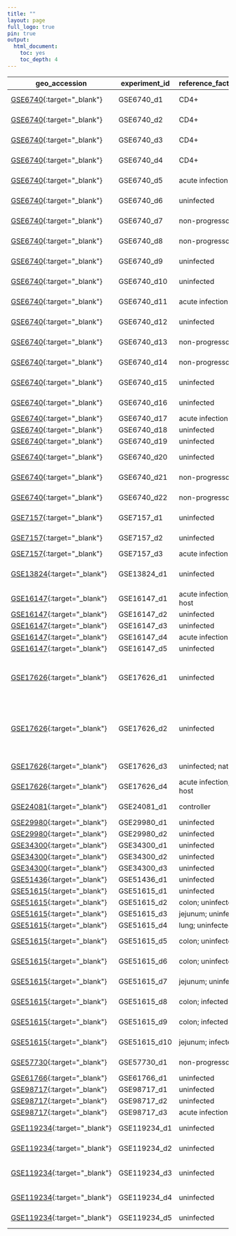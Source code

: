 ```yaml
---
title: ""
layout: page
full_logo: true
pin: true
output:
  html_document:
    toc: yes
    toc_depth: 4
---
```



| geo_accession                                                                               | experiment_id | reference_factor_name         | test_factor_name                  | platform_id | num_samples | num_samples_per_group                                                                                                                 |
| ------------------------------------------------------------------------------------------- | ------------- | ----------------------------- | --------------------------------- | ----------- | ----------- | ------------------------------------------------------------------------------------------------------------------------------------- |
| [GSE6740](https://www.ncbi.nlm.nih.gov/geo/query/acc.cgi?acc=GSE6740){:target="_blank"}     | GSE6740_d1    | CD4+                          | CD8+                              | GPL96       | 10          | 5 CD4 acute; 5 CD8 acute                                                                                                              |
| [GSE6740](https://www.ncbi.nlm.nih.gov/geo/query/acc.cgi?acc=GSE6740){:target="_blank"}     | GSE6740_d2    | CD4+                          | CD8+                              | GPL96       | 10          | 5 CD4 chronic; 5 CD8 chronic                                                                                                          |
| [GSE6740](https://www.ncbi.nlm.nih.gov/geo/query/acc.cgi?acc=GSE6740){:target="_blank"}     | GSE6740_d3    | CD4+                          | CD8+                              | GPL96       | 10          | 5 CD4 uninfected; 5 CD8 uninfected                                                                                                    |
| [GSE6740](https://www.ncbi.nlm.nih.gov/geo/query/acc.cgi?acc=GSE6740){:target="_blank"}     | GSE6740_d4    | CD4+                          | CD8+                              | GPL96       | 10          | 5 CD4 non-progressor; 5 CD8 non-progressor                                                                                            |
| [GSE6740](https://www.ncbi.nlm.nih.gov/geo/query/acc.cgi?acc=GSE6740){:target="_blank"}     | GSE6740_d5    | acute infection               | chronic infection                 | GPL96       | 10          | 5 CD4 acute; 5 CD4 chronic                                                                                                            |
| [GSE6740](https://www.ncbi.nlm.nih.gov/geo/query/acc.cgi?acc=GSE6740){:target="_blank"}     | GSE6740_d6    | uninfected                    | acute infection                   | GPL96       | 10          | 5 CD4 uninfected; 5 CD4 acute                                                                                                         |
| [GSE6740](https://www.ncbi.nlm.nih.gov/geo/query/acc.cgi?acc=GSE6740){:target="_blank"}     | GSE6740_d7    | non-progressor                | acute infection                   | GPL96       | 10          | 5 CD4 non-progressor; 5 CD4 acute                                                                                                     |
| [GSE6740](https://www.ncbi.nlm.nih.gov/geo/query/acc.cgi?acc=GSE6740){:target="_blank"}     | GSE6740_d8    | non-progressor                | chronic infection                 | GPL96       | 10          | 5 CD4 non-progressor; 5 CD4 chronic                                                                                                   |
| [GSE6740](https://www.ncbi.nlm.nih.gov/geo/query/acc.cgi?acc=GSE6740){:target="_blank"}     | GSE6740_d9    | uninfected                    | chronic infection                 | GPL96       | 10          | 5 CD4 uninfected; 5 CD4 chronic                                                                                                       |
| [GSE6740](https://www.ncbi.nlm.nih.gov/geo/query/acc.cgi?acc=GSE6740){:target="_blank"}     | GSE6740_d10   | uninfected                    | non-progressor                    | GPL96       | 10          | 5 CD4 uninfected; 5 CD4 non-progressor                                                                                                |
| [GSE6740](https://www.ncbi.nlm.nih.gov/geo/query/acc.cgi?acc=GSE6740){:target="_blank"}     | GSE6740_d11   | acute infection               | chronic infection                 | GPL96       | 10          | 5 CD8 acute; 5 CD8 chronic                                                                                                            |
| [GSE6740](https://www.ncbi.nlm.nih.gov/geo/query/acc.cgi?acc=GSE6740){:target="_blank"}     | GSE6740_d12   | uninfected                    | acute infection                   | GPL96       | 10          | 5 CD8 uninfected; 5 CD8 acute                                                                                                         |
| [GSE6740](https://www.ncbi.nlm.nih.gov/geo/query/acc.cgi?acc=GSE6740){:target="_blank"}     | GSE6740_d13   | non-progressor                | acute infection                   | GPL96       | 10          | 5 CD8 non-progressor; 5 CD8 acute                                                                                                     |
| [GSE6740](https://www.ncbi.nlm.nih.gov/geo/query/acc.cgi?acc=GSE6740){:target="_blank"}     | GSE6740_d14   | non-progressor                | chronic infection                 | GPL96       | 10          | 5 CD8 non-progressor; 5 CD8 chronic                                                                                                   |
| [GSE6740](https://www.ncbi.nlm.nih.gov/geo/query/acc.cgi?acc=GSE6740){:target="_blank"}     | GSE6740_d15   | uninfected                    | chronic infection                 | GPL96       | 10          | 5 CD8 uninfected; 5 CD8 chronic                                                                                                       |
| [GSE6740](https://www.ncbi.nlm.nih.gov/geo/query/acc.cgi?acc=GSE6740){:target="_blank"}     | GSE6740_d16   | uninfected                    | non-progressor                    | GPL96       | 10          | 5 CD8 uninfected; 5 CD8 non-progressor                                                                                                |
| [GSE6740](https://www.ncbi.nlm.nih.gov/geo/query/acc.cgi?acc=GSE6740){:target="_blank"}     | GSE6740_d17   | acute infection               | chronic infection                 | GPL96       | 20          | 10 acute; 10 chronic                                                                                                                  |
| [GSE6740](https://www.ncbi.nlm.nih.gov/geo/query/acc.cgi?acc=GSE6740){:target="_blank"}     | GSE6740_d18   | uninfected                    | acute infection                   | GPL96       | 20          | 10 uninfected; 10 acute                                                                                                               |
| [GSE6740](https://www.ncbi.nlm.nih.gov/geo/query/acc.cgi?acc=GSE6740){:target="_blank"}     | GSE6740_d19   | uninfected                    | chronic infection                 | GPL96       | 20          | 10 uninfected; 10 chronic                                                                                                             |
| [GSE6740](https://www.ncbi.nlm.nih.gov/geo/query/acc.cgi?acc=GSE6740){:target="_blank"}     | GSE6740_d20   | uninfected                    | non-progressor                    | GPL96       | 20          | 10 uninfected; 10 non-progressor                                                                                                      |
| [GSE6740](https://www.ncbi.nlm.nih.gov/geo/query/acc.cgi?acc=GSE6740){:target="_blank"}     | GSE6740_d21   | non-progressor                | acute infection                   | GPL96       | 20          | 10 non-progressor; 10 acute                                                                                                           |
| [GSE6740](https://www.ncbi.nlm.nih.gov/geo/query/acc.cgi?acc=GSE6740){:target="_blank"}     | GSE6740_d22   | non-progressor                | chronic infection                 | GPL96       | 20          | 10 non-progressor; 10 chronic                                                                                                         |
| [GSE7157](https://www.ncbi.nlm.nih.gov/geo/query/acc.cgi?acc=GSE7157){:target="_blank"}     | GSE7157_d1    | uninfected                    | acute infection                   | GPL3535     | 14          | 7 at baseline prior to infection; 7 week 2                                                                                            |
| [GSE7157](https://www.ncbi.nlm.nih.gov/geo/query/acc.cgi?acc=GSE7157){:target="_blank"}     | GSE7157_d2    | uninfected                    | chronic infection                 | GPL3535     | 14          | 7 at baseline prior to infection; 7 week 20                                                                                           |
| [GSE7157](https://www.ncbi.nlm.nih.gov/geo/query/acc.cgi?acc=GSE7157){:target="_blank"}     | GSE7157_d3    | acute infection               | chronic infection                 | GPL3535     | 14          | 7 week 2; 7 week 20                                                                                                                   |
| [GSE13824](https://www.ncbi.nlm.nih.gov/geo/query/acc.cgi?acc=GSE13824){:target="_blank"}   | GSE13824_d1   | uninfected                    | infected                          | GPL3535     | 36          | 9 uninfected (18 samples) and 9 infected (18 samples) RMs                                                                             |
| [GSE16147](https://www.ncbi.nlm.nih.gov/geo/query/acc.cgi?acc=GSE16147){:target="_blank"}   | GSE16147_d1   | acute infection; natural host | acute infection; non_natural host | GPL3535     | 47          | 25 SM; 22 RM                                                                                                                          |
| [GSE16147](https://www.ncbi.nlm.nih.gov/geo/query/acc.cgi?acc=GSE16147){:target="_blank"}   | GSE16147_d2   | uninfected                    | acute infection                   | GPL3535     | 28          | 3 pre-infection; 25 acute                                                                                                             |
| [GSE16147](https://www.ncbi.nlm.nih.gov/geo/query/acc.cgi?acc=GSE16147){:target="_blank"}   | GSE16147_d3   | uninfected                    | chronic infection                 | GPL3535     | 8           | 3 pre-infection; 5 chronic                                                                                                            |
| [GSE16147](https://www.ncbi.nlm.nih.gov/geo/query/acc.cgi?acc=GSE16147){:target="_blank"}   | GSE16147_d4   | acute infection               | chronic infection                 | GPL3535     | 30          | 25 acute; 5 chronic                                                                                                                   |
| [GSE16147](https://www.ncbi.nlm.nih.gov/geo/query/acc.cgi?acc=GSE16147){:target="_blank"}   | GSE16147_d5   | uninfected                    | acute infection                   | GPL3535     | 30          | 8 pre-infection; 22 acute                                                                                                             |
| [GSE17626](https://www.ncbi.nlm.nih.gov/geo/query/acc.cgi?acc=GSE17626){:target="_blank"}   | GSE17626_d1   | uninfected                    | acute infection                   | GPL3535     | 16          | 4 RMs without SIV infection (8 samples) and 4 RMs SIVmac239-infected (14 dpi; 8 samples)                                              |
| [GSE17626](https://www.ncbi.nlm.nih.gov/geo/query/acc.cgi?acc=GSE17626){:target="_blank"}   | GSE17626_d2   | uninfected                    | acute infection                   | GPL3535     | 12          | 2 SMs prior to infection (FRs and Fuv; 4 samples); 2 SMs at 14 dpi (FRs and FWv; 4 samples); 2 SMs at 30 dpi (Fuv and FWv; 4 samples) |
| [GSE17626](https://www.ncbi.nlm.nih.gov/geo/query/acc.cgi?acc=GSE17626){:target="_blank"}   | GSE17626_d3   | uninfected; natural host      | uninfected; acute                 | GPL3535     | 12          | 4 SM pre-infection; 8 RM pre-infection                                                                                                |
| [GSE17626](https://www.ncbi.nlm.nih.gov/geo/query/acc.cgi?acc=GSE17626){:target="_blank"}   | GSE17626_d4   | acute infection; natural host | acute infection; non_natural host | GPL3535     | 16          | 8 SM acute; 8 RM acute                                                                                                                |
| [GSE24081](https://www.ncbi.nlm.nih.gov/geo/query/acc.cgi?acc=GSE24081){:target="_blank"}   | GSE24081_d1   | controller                    | chronic infection                 | GPL3921     | 42          | 24 HIV controllers; 18 chronic progressors                                                                                            |
| [GSE29980](https://www.ncbi.nlm.nih.gov/geo/query/acc.cgi?acc=GSE29980){:target="_blank"}   | GSE29980_d1   | uninfected                    | acute infection                   | GPL3535     | 8           | 4 uninfected; 4 acute                                                                                                                 |
| [GSE29980](https://www.ncbi.nlm.nih.gov/geo/query/acc.cgi?acc=GSE29980){:target="_blank"}   | GSE29980_d2   | uninfected                    | chronic infection                 | GPL3535     | 8           | 4 uninfected; 4 chronic                                                                                                               |
| [GSE34300](https://www.ncbi.nlm.nih.gov/geo/query/acc.cgi?acc=GSE34300){:target="_blank"}   | GSE34300_d1   | uninfected                    | acute infection                   | GPL3535     | 6           | 3 pre-infection; 3 acute                                                                                                              |
| [GSE34300](https://www.ncbi.nlm.nih.gov/geo/query/acc.cgi?acc=GSE34300){:target="_blank"}   | GSE34300_d2   | uninfected                    | chronic infection                 | GPL3535     | 6           | 3 pre-infection; 3 chronic                                                                                                            |
| [GSE34300](https://www.ncbi.nlm.nih.gov/geo/query/acc.cgi?acc=GSE34300){:target="_blank"}   | GSE34300_d3   | uninfected                    | chronic infection                 | GPL3535     | 6           | 3 acute; 3 chronic                                                                                                                    |
| [GSE51436](https://www.ncbi.nlm.nih.gov/geo/query/acc.cgi?acc=GSE51436){:target="_blank"}   | GSE51436_d1   | uninfected                    | infected                          | GPL3535     | 8           | 3 uninfected; 5 infected                                                                                                              |
| [GSE51615](https://www.ncbi.nlm.nih.gov/geo/query/acc.cgi?acc=GSE51615){:target="_blank"}   | GSE51615_d1   | uninfected                    | infected                          | GPL3535     | 23          | 9 uninfected; 14 infected                                                                                                             |
| [GSE51615](https://www.ncbi.nlm.nih.gov/geo/query/acc.cgi?acc=GSE51615){:target="_blank"}   | GSE51615_d2   | colon; uninfected             | colon; infected                   | GPL3535     | 7           | 3 uninfected; 4 infected                                                                                                              |
| [GSE51615](https://www.ncbi.nlm.nih.gov/geo/query/acc.cgi?acc=GSE51615){:target="_blank"}   | GSE51615_d3   | jejunum; uninfected           | jejunum; infected                 | GPL3535     | 8           | 3 uninfected; 5 infected                                                                                                              |
| [GSE51615](https://www.ncbi.nlm.nih.gov/geo/query/acc.cgi?acc=GSE51615){:target="_blank"}   | GSE51615_d4   | lung; uninfected              | lung; infected                    | GPL3535     | 8           | 3 uninfected; 5 infected                                                                                                              |
| [GSE51615](https://www.ncbi.nlm.nih.gov/geo/query/acc.cgi?acc=GSE51615){:target="_blank"}   | GSE51615_d5   | colon; uninfected             | jejunum; uninfected               | GPL3535     | 6           | 3 colon uninfected; 3 jejunum uninfected                                                                                              |
| [GSE51615](https://www.ncbi.nlm.nih.gov/geo/query/acc.cgi?acc=GSE51615){:target="_blank"}   | GSE51615_d6   | colon; uninfected             | lung; uninfected                  | GPL3535     | 6           | 3 colon uninfected; 3 lung uninfected                                                                                                 |
| [GSE51615](https://www.ncbi.nlm.nih.gov/geo/query/acc.cgi?acc=GSE51615){:target="_blank"}   | GSE51615_d7   | jejunum; uninfected           | lung; uninfected                  | GPL3535     | 6           | 3 jejunum uninfected; 3 lung uninfected                                                                                               |
| [GSE51615](https://www.ncbi.nlm.nih.gov/geo/query/acc.cgi?acc=GSE51615){:target="_blank"}   | GSE51615_d8   | colon; infected               | jejunum; infected                 | GPL3535     | 9           | 4 colon infected; 5 jejunum infected                                                                                                  |
| [GSE51615](https://www.ncbi.nlm.nih.gov/geo/query/acc.cgi?acc=GSE51615){:target="_blank"}   | GSE51615_d9   | colon; infected               | lung; infected                    | GPL3535     | 9           | 4 colon infected; 5 lung infected                                                                                                     |
| [GSE51615](https://www.ncbi.nlm.nih.gov/geo/query/acc.cgi?acc=GSE51615){:target="_blank"}   | GSE51615_d10  | jejunum; infected             | lung; infected                    | GPL3535     | 10          | 5 jejunum infected; 5 lung infected                                                                                                   |
| [GSE57730](https://www.ncbi.nlm.nih.gov/geo/query/acc.cgi?acc=GSE57730){:target="_blank"}   | GSE57730_d1   | non-progressor                | HIV-1 progressor                  | GPL570      | 12          | 5 non-progressor; 7 progressor                                                                                                        |
| [GSE61766](https://www.ncbi.nlm.nih.gov/geo/query/acc.cgi?acc=GSE61766){:target="_blank"}   | GSE61766_d1   | uninfected                    | acute infection                   | GPL3535     | 12          | 6 uninfected; 6 infected                                                                                                              |
| [GSE98717](https://www.ncbi.nlm.nih.gov/geo/query/acc.cgi?acc=GSE98717){:target="_blank"}   | GSE98717_d1   | uninfected                    | acute infection                   | GPL3535     | 8           | 4 pre-infected; 4 acute                                                                                                               |
| [GSE98717](https://www.ncbi.nlm.nih.gov/geo/query/acc.cgi?acc=GSE98717){:target="_blank"}   | GSE98717_d2   | uninfected                    | chronic infection                 | GPL3535     | 7           | 4 pre-infected; 3 chronic                                                                                                             |
| [GSE98717](https://www.ncbi.nlm.nih.gov/geo/query/acc.cgi?acc=GSE98717){:target="_blank"}   | GSE98717_d3   | acute infection               | chronic infection                 | GPL3535     | 7           | 4 acute; 3 chronic                                                                                                                    |
| [GSE119234](https://www.ncbi.nlm.nih.gov/geo/query/acc.cgi?acc=GSE119234){:target="_blank"} | GSE119234_d1  | uninfected                    | infected                          | GPL21697    | 31          | 18 uninfected; 13 infected                                                                                                            |
| [GSE119234](https://www.ncbi.nlm.nih.gov/geo/query/acc.cgi?acc=GSE119234){:target="_blank"} | GSE119234_d2  | uninfected                    | B-cell germinal; infected         | GPL21697    | 9           | 5 uninfected; 4 infected                                                                                                              |
| [GSE119234](https://www.ncbi.nlm.nih.gov/geo/query/acc.cgi?acc=GSE119234){:target="_blank"} | GSE119234_d3  | uninfected                    | B-cell unswitched; infected       | GPL21697    | 9           | 5 uninfected; 4 infected                                                                                                              |
| [GSE119234](https://www.ncbi.nlm.nih.gov/geo/query/acc.cgi?acc=GSE119234){:target="_blank"} | GSE119234_d4  | uninfected                    | B-cell naive; infected            | GPL21697    | 9           | 5 uninfected; 4 infected                                                                                                              |
| [GSE119234](https://www.ncbi.nlm.nih.gov/geo/query/acc.cgi?acc=GSE119234){:target="_blank"} | GSE119234_d5  | uninfected                    | B-cell memory; infected           | GPL21697    | 9           | 5 uninfected; 4 infected                                                                                                              |
